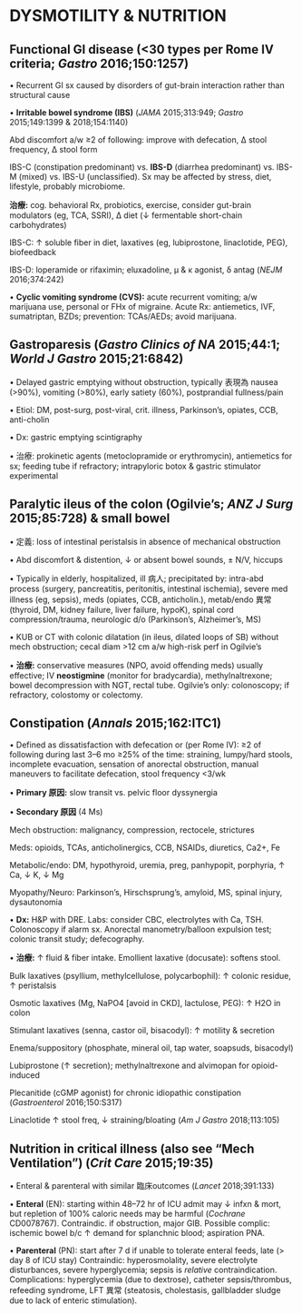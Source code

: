 # DYSMOTILITY & NUTRITION

## Functional GI disease (<30 types per Rome IV criteria; _Gastro_ 2016;150:1257)

• Recurrent GI sx caused by disorders of gut-brain interaction rather than structural cause

• **Irritable bowel syndrome (IBS)** (_JAMA_ 2015;313:949; _Gastro_ 2015;149:1399 & 2018;154:1140)

Abd discomfort a/w ≥2 of following: improve with defecation, Δ stool frequency, Δ stool form

IBS-C (constipation predominant) vs. **IBS-D** (diarrhea predominant) vs. IBS-M (mixed) vs. IBS-U (unclassified). Sx may be affected by stress, diet, lifestyle, probably microbiome.

**治療:** cog. behavioral Rx, probiotics, exercise, consider gut-brain modulators (eg, TCA, SSRI), Δ diet (↓ fermentable short-chain carbohydrates)

IBS-C: ↑ soluble fiber in diet, laxatives (eg, lubiprostone, linaclotide, PEG), biofeedback

IBS-D: loperamide or rifaximin; eluxadoline, µ & κ agonist, δ antag (_NEJM_ 2016;374:242)

• **Cyclic vomiting syndrome (CVS):** acute recurrent vomiting; a/w marijuana use, personal or FHx of migraine. Acute Rx: antiemetics, IVF, sumatriptan, BZDs; prevention: TCAs/AEDs; avoid marijuana.

## Gastroparesis (_Gastro Clinics of NA_ 2015;44:1; _World J Gastro_ 2015;21:6842)

• Delayed gastric emptying without obstruction, typically 表現為 nausea (>90%), vomiting (>80%), early satiety (60%), postprandial fullness/pain

• Etiol: DM, post-surg, post-viral, crit. illness, Parkinson’s, opiates, CCB, anti-cholin

• Dx: gastric emptying scintigraphy

• 治療: prokinetic agents (metoclopramide or erythromycin), antiemetics for sx; feeding tube if refractory; intrapyloric botox & gastric stimulator experimental

## Paralytic ileus of the colon (Ogilvie’s; _ANZ J Surg_ 2015;85:728) & small bowel

• 定義: loss of intestinal peristalsis in absence of mechanical obstruction

• Abd discomfort & distention, ↓ or absent bowel sounds, ± N/V, hiccups

• Typically in elderly, hospitalized, ill 病人; precipitated by: intra-abd process (surgery, pancreatitis, peritonitis, intestinal ischemia), severe med illness (eg, sepsis), meds (opiates, CCB, anticholin.), metab/endo 異常 (thyroid, DM, kidney failure, liver failure, hypoK), spinal cord compression/trauma, neurologic d/o (Parkinson’s, Alzheimer’s, MS)

• KUB or CT with colonic dilatation (in ileus, dilated loops of SB) without mech obstruction; cecal diam >12 cm a/w high-risk perf in Ogilvie’s

• **治療:** conservative measures (NPO, avoid offending meds) usually effective; IV **neostigmine** (monitor for bradycardia), methylnaltrexone; bowel decompression with NGT, rectal tube. Ogilvie’s only: colonoscopy; if refractory, colostomy or colectomy.

## Constipation (_Annals_ 2015;162:ITC1)

• Defined as dissatisfaction with defecation or (per Rome IV): ≥2 of following during last 3–6 mo ≥25% of the time: straining, lumpy/hard stools, incomplete evacuation, sensation of anorectal obstruction, manual maneuvers to facilitate defecation, stool frequency <3/wk

• **Primary 原因:** slow transit vs. pelvic floor dyssynergia

• **Secondary 原因** (4 Ms)

Mech obstruction: malignancy, compression, rectocele, strictures

Meds: opioids, TCAs, anticholinergics, CCB, NSAIDs, diuretics, Ca2+, Fe

Metabolic/endo: DM, hypothyroid, uremia, preg, panhypopit, porphyria, ↑ Ca, ↓ K, ↓ Mg

Myopathy/Neuro: Parkinson’s, Hirschsprung’s, amyloid, MS, spinal injury, dysautonomia

• **Dx:** H&P with DRE. Labs: consider CBC, electrolytes with Ca, TSH. Colonoscopy if alarm sx. Anorectal manometry/balloon expulsion test; colonic transit study; defecography.

• **治療:** ↑ fluid & fiber intake. Emollient laxative (docusate): softens stool.

Bulk laxatives (psyllium, methylcellulose, polycarbophil): ↑ colonic residue, ↑ peristalsis

Osmotic laxatives (Mg, NaPO4 \[avoid in CKD\], lactulose, PEG): ↑ H2O in colon

Stimulant laxatives (senna, castor oil, bisacodyl): ↑ motility & secretion

Enema/suppository (phosphate, mineral oil, tap water, soapsuds, bisacodyl)

Lubiprostone (↑ secretion); methylnaltrexone and alvimopan for opioid-induced

Plecanitide (cGMP agonist) for chronic idiopathic constipation (_Gastroenterol_ 2016;150:S317)

Linaclotide ↑ stool freq, ↓ straining/bloating (_Am J Gastro_ 2018;113:105)

## Nutrition in critical illness (also see “Mech Ventilation”) (_Crit Care_ 2015;19:35)

• Enteral & parenteral with similar 臨床outcomes (_Lancet_ 2018;391:133)

• **Enteral** (EN): starting within 48–72 hr of ICU admit may ↓ infxn & mort, but repletion of 100% caloric needs may be harmful (_Cochrane_ CD0078767). Contraindic. if obstruction, major GIB. Possible complic: ischemic bowel b/c ↑ demand for splanchnic blood; aspiration PNA.

• **Parenteral** (PN): start after 7 d if unable to tolerate enteral feeds, late (> day 8 of ICU stay) Contraindic: hyperosmolality, severe electrolyte disturbances, severe hyperglycemia; sepsis is _relative_ contraindication. Complications: hyperglycemia (due to dextrose), catheter sepsis/thrombus, refeeding syndrome, LFT 異常 (steatosis, cholestasis, gallbladder sludge due to lack of enteric stimulation).
